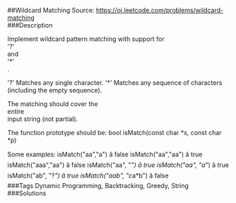 ##Wildcard Matching
Source: https://oj.leetcode.com/problems/wildcard-matching  
###Description

                
Implement wildcard pattern matching with support for   
'?'  
 and   
'*'  
.  


  

'?' Matches any single character.
'*' Matches any sequence of characters (including the empty sequence).

The matching should cover the   
entire  
 input string (not partial).

The function prototype should be:
bool isMatch(const char *s, const char *p)

Some examples:
isMatch("aa","a") â false
isMatch("aa","aa") â true
isMatch("aaa","aa") â false
isMatch("aa", "*") â true
isMatch("aa", "a*") â true
isMatch("ab", "?*") â true
isMatch("aab", "c*a*b") â false  
###Tags
Dynamic Programming, Backtracking, Greedy, String  
###Solutions
